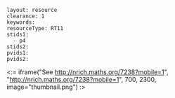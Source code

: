 ````
layout: resource
clearance: 1
keywords:
resourceType: RT11
stids1: 
  - p4
stids2:
pvids1:
pvids2:

````

<:= iframe("See http://nrich.maths.org/7238?mobile=1", "http://nrich.maths.org/7238?mobile=1", 700, 2300, image="thumbnail.png") :>

